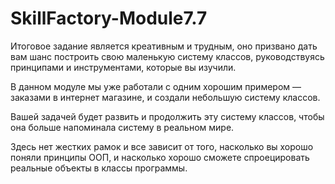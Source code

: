 # SkillFactory-Module7.7

Итоговое задание является креативным и трудным, оно призвано дать вам шанс построить свою маленькую систему классов, руководствуясь принципами и инструментами, которые вы изучили.

В данном модуле мы уже работали с одним хорошим примером — заказами в интернет магазине, и создали небольшую систему классов.

Вашей задачей будет развить и продолжить эту систему классов, чтобы она больше напоминала систему в реальном мире.

Здесь нет жестких рамок и все зависит от того, насколько вы хорошо поняли принципы ООП, и насколько хорошо сможете спроецировать реальные объекты в классы программы.
